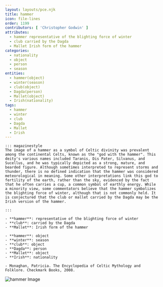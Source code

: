 ```yaml
---
layout: layouts/pce.njk
title: hammer
icon: file-lines
order: 1199
contributors: [ 'Christopher Godwin' ]
attributes:
  - hammer representative of the blighting force of winter
  - club carried by the Dagda
  - Mallet Irish form of the hammer
categories:
  - nationality
  - object
  - person
  - season
entities:
  - hammer(object)
  - winter(season)
  - club(object)
  - Dagda(person)
  - Mallet(object)
  - Irish(nationality)
tags:
  - hammer
  - winter
  - club
  - Dagda
  - Mallet
  - Irish
---
```

``` tab [group1:Info]
::: magazinestyle
The image of a hammer as a symbol of Celtic divinity was prevalent among the continental Celts, known as the "god with the hammer". This deity's various names included Taranis, Dis Pater, Silvanus, and Sucellus, and he was typically depicted as a strong, mature, and bearded figure. Although sometimes interpreted to represent storms and thunder, there is no defined indication that the hammer was considered meteorological in meaning. Some other interpretations link this god to fertility of the earth, rather than the sky, evidenced by the fact that he often carries a cup, a common symbol of earthly energy. While a minority view, some commentators believe that the hammer symbolizes the blighting force of winter, although that is not commonly held. It is conjectured that the club or mallet carried by the Dagda may be the Irish version of the hammer.

:::
```
``` tab [group1:Attributes]
- **hammer**: representative of the blighting force of winter
- **club**: carried by the Dagda
- **Mallet**: Irish form of the hammer
```
``` tab [group1:Entities]
- **hammer**: object
- **winter**: season
- **club**: object
- **Dagda**: person
- **Mallet**: object
- **Irish**: nationality
```
``` tab [group1:Sources]
- Monaghan, Patricia. The Encyclopedia of Celtic Mythology and Folklore. Checkmark Books, 2008.
```
![hammer Image](['https://upload.wikimedia.org/wikipedia/commons/thumb/d/d2/OHM_-_Streithammer.jpg/1200px-OHM_-_Streithammer.jpg'])
